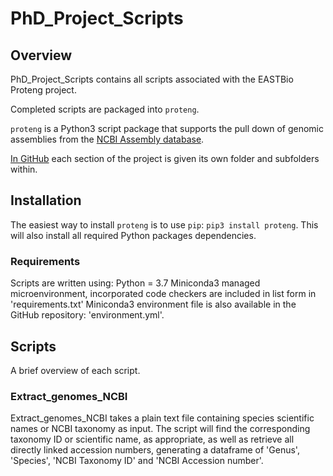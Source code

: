# PhD_Project_Scripts

## Overview

PhD_Project_Scripts contains all scripts associated with the EASTBio Proteng project.

Completed scripts are packaged into `proteng`.

`proteng` is a Python3 script package that supports the pull down of genomic assemblies from the [NCBI Assembly database](https://www.ncbi.nlm.nih.gov/assembly).

[In GitHub](https://github.com/HobnobMancer/PhD_Project_Scripts) each section of the project is given its own folder and subfolders within.

## Installation

The easiest way to install `proteng` is to use `pip`:
`pip3 install proteng`.
This will also install all required Python packages dependencies.

### Requirements

Scripts are written using:
Python = 3.7
Miniconda3 managed microenvironment, incorporated code checkers are included in list form in 'requirements.txt'
Miniconda3 environment file is also available in the GitHub repository: 'environment.yml'.

## Scripts

A brief overview of each script.

### Extract_genomes_NCBI

Extract_genomes_NCBI takes a plain text file containing species scientific names or NCBI taxonomy as input. The script will find the corresponding taxonomy ID or scientific name, as appropriate, as well as retrieve all directly linked accession numbers, generating a dataframe of 'Genus', 'Species', 'NCBI Taxonomy ID' and 'NCBI Accession number'.
